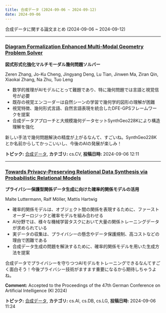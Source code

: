 ```yaml
---
title: 合成データ (2024-09-06 ~ 2024-09-12)
date: 2024-09-06
---
```


合成データに関する論文まとめ (2024-09-06 ~ 2024-09-12)


- - -

### [Diagram Formalization Enhanced Multi-Modal Geometry Problem Solver](http://arxiv.org/abs/2409.04214)

**図式形式化強化マルチモーダル幾何問題ソルバー**

Zeren Zhang, Jo-Ku Cheng, Jingyang Deng, Lu Tian, Jinwen Ma, Ziran Qin, Xiaokai Zhang, Na Zhu, Tuo Leng

- 数学的推理がAIモデルにとって難題であり、特に幾何問題では言語と視覚信号が必要
- 既存の視覚エンコーダーは自然シーンの学習で幾何学的図形の理解が困難
- 視覚特徴、幾何形式言語、自然言語表現を統合したDFE-GPSフレームワークを提案
- 合成データアプローチと大規模幾何データセットSynthGeo228Kにより構造理解を強化

新しい手法で幾何問題解決の精度が上がるなんて、すごいね。SynthGeo228Kとか名前からしてかっこいいし、今後のAIの発展が楽しみ！



**トピック:** [合成データ](../../sd), **カテゴリ:** cs.CV, **投稿日時:** 2024-09-06 12:11


- - -

### [Towards Privacy-Preserving Relational Data Synthesis via Probabilistic Relational Models](http://arxiv.org/abs/2409.04194)

**プライバシー保護型関係データ生成に向けた確率的関係モデルの活用**

Malte Luttermann, Ralf Möller, Mattis Hartwig

- 確率的関係モデルは、オブジェクト間の関係を表現するために、ファーストオーダーロジックと確率モデルを組み合わせる
- AI分野では、様々な機械学習タスクにおいて大量の関係トレーニングデータが求められている
- 実データの収集は、プライバシーの懸念やデータ保護規制、高コストなどの理由で困難である
- 合成データ生成の問題を解決するために、確率的関係モデルを用いた生成方法を提案

合成データでプライバシーを守りつつAIモデルをトレーニングできるなんてすごく面白そう！今後プライバシー技術がますます重要になるから期待しちゃうよね。

**Comment:** Accepted to the Proceedings of the 47th German Conference on   Artificial Intelligence (KI 2024)

**トピック:** [合成データ](../../sd), **カテゴリ:** cs.AI, cs.DB, cs.LG, **投稿日時:** 2024-09-06 11:24
